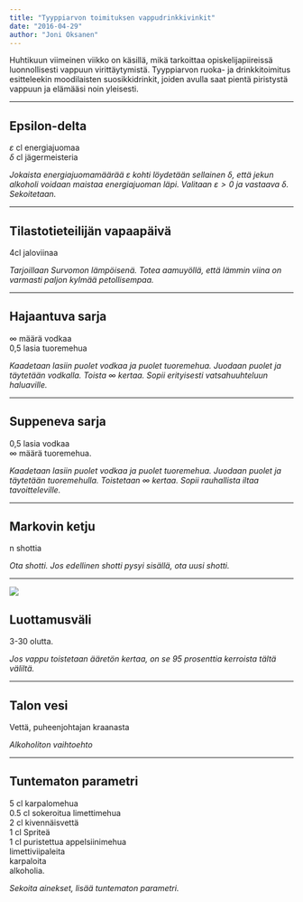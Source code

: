 ```yaml
---
title: "Tyyppiarvon toimituksen vappudrinkkivinkit"
date: "2016-04-29"
author: "Joni Oksanen"
---
```


Huhtikuun viimeinen viikko on käsillä, mikä tarkoittaa opiskelijapiireissä luonnollisesti vappuun virittäytymistä. Tyyppiarvon ruoka- ja drinkkitoimitus esitteleekin moodilaisten suosikkidrinkit, joiden avulla saat pientä piristystä vappuun ja elämääsi noin yleisesti.

* * *

## Epsilon-delta

$\varepsilon$ cl energiajuomaa<br>$\delta$ cl jägermeisteria

_Jokaista energiajuomamäärää $\varepsilon$ kohti löydetään sellainen $\delta$, että jekun alkoholi voidaan maistaa energiajuoman läpi. Valitaan $\varepsilon > 0$ ja vastaava $\delta$. Sekoitetaan._

* * *

## Tilastotieteilijän vapaapäivä

4cl jaloviinaa

_Tarjoillaan Survomon lämpöisenä. Totea aamuyöllä, että lämmin viina on varmasti paljon kylmää petollisempaa._

* * *

## Hajaantuva sarja

$\infty$ määrä vodkaa<br>0,5 lasia tuoremehua

_Kaadetaan lasiin puolet vodkaa ja puolet tuoremehua. Juodaan puolet ja täytetään vodkalla. Toista $\infty$ kertaa. Sopii erityisesti vatsahuuhteluun haluaville._

* * *

## Suppeneva sarja

0,5 lasia vodkaa<br>$\infty$ määrä tuoremehua.

_Kaadetaan lasiin puolet vodkaa ja puolet tuoremehua. Juodaan puolet ja täytetään tuoremehulla. Toistetaan $\infty$ kertaa. Sopii rauhallista iltaa tavoitteleville._

* * *

## Markovin ketju

n shottia

_Ota shotti. Jos edellinen shotti pysyi sisällä, ota uusi shotti._

* * *

![](https://upload.wikimedia.org/wikipedia/commons/b/bb/Sandels_Kustaanmiekassa.jpg)

## Luottamusväli

3-30 olutta.

_Jos vappu toistetaan ääretön kertaa, on se 95 prosenttia kerroista tältä väliltä._

* * *

## Talon vesi

Vettä, puheenjohtajan kraanasta

_Alkoholiton vaihtoehto_

* * *

## Tuntematon parametri

5 cl karpalomehua<br>
0.5 cl sokeroitua limettimehua<br>
2 cl kivennäisvettä<br>
1 cl Spriteä<br>
1 cl puristettua appelsiinimehua<br>
limettiviipaleita<br>
karpaloita<br>
alkoholia.

_Sekoita ainekset, lisää tuntematon parametri._
